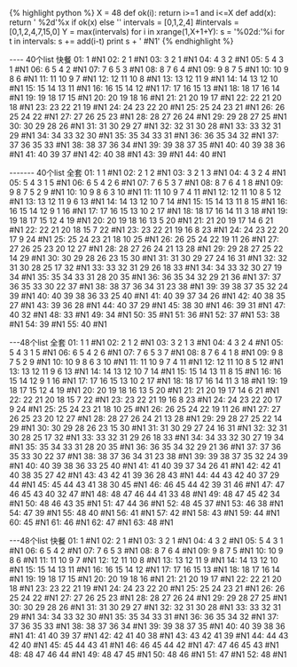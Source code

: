 {% highlight python %}
X = 48
def ok(i):
    return i>=1 and i<=X
def add(x):
    return ' %2d'%x if ok(x) else ''
intervals = [0,1,2,4]
#intervals = [0,1,2,4,7,15,0]
Y = max(intervals)
for i in xrange(1,X+1+Y):
    s =  '%02d:'%i
    for t in intervals:
        s += add(i-t)
    print s + ' #N1'
{% endhighlight %}



---- 40个list 快餐
01:  1 #N1
02:  2  1 #N1
03:  3  2  1 #N1
04:  4  3  2 #N1
05:  5  4  3  1 #N1
06:  6  5  4  2 #N1
07:  7  6  5  3 #N1
08:  8  7  6  4 #N1
09:  9  8  7  5 #N1
10: 10  9  8  6 #N1
11: 11 10  9  7 #N1
12: 12 11 10  8 #N1
13: 13 12 11  9 #N1
14: 14 13 12 10 #N1
15: 15 14 13 11 #N1
16: 16 15 14 12 #N1
17: 17 16 15 13 #N1
18: 18 17 16 14 #N1
19: 19 18 17 15 #N1
20: 20 19 18 16 #N1
21: 21 20 19 17 #N1
22: 22 21 20 18 #N1
23: 23 22 21 19 #N1
24: 24 23 22 20 #N1
25: 25 24 23 21 #N1
26: 26 25 24 22 #N1
27: 27 26 25 23 #N1
28: 28 27 26 24 #N1
29: 29 28 27 25 #N1
30: 30 29 28 26 #N1
31: 31 30 29 27 #N1
32: 32 31 30 28 #N1
33: 33 32 31 29 #N1
34: 34 33 32 30 #N1
35: 35 34 33 31 #N1
36: 36 35 34 32 #N1
37: 37 36 35 33 #N1
38: 38 37 36 34 #N1
39: 39 38 37 35 #N1
40: 40 39 38 36 #N1
41: 40 39 37 #N1
42: 40 38 #N1
43: 39 #N1
44: 40 #N1

------- 40个list 全套
01:  1  1 #N1
02:  2  1  2 #N1
03:  3  2  1  3 #N1
04:  4  3  2  4 #N1
05:  5  4  3  1  5 #N1
06:  6  5  4  2  6 #N1
07:  7  6  5  3  7 #N1
08:  8  7  6  4  1  8 #N1
09:  9  8  7  5  2  9 #N1
10: 10  9  8  6  3 10 #N1
11: 11 10  9  7  4 11 #N1
12: 12 11 10  8  5 12 #N1
13: 13 12 11  9  6 13 #N1
14: 14 13 12 10  7 14 #N1
15: 15 14 13 11  8 15 #N1
16: 16 15 14 12  9  1 16 #N1
17: 17 16 15 13 10  2 17 #N1
18: 18 17 16 14 11  3 18 #N1
19: 19 18 17 15 12  4 19 #N1
20: 20 19 18 16 13  5 20 #N1
21: 21 20 19 17 14  6 21 #N1
22: 22 21 20 18 15  7 22 #N1
23: 23 22 21 19 16  8 23 #N1
24: 24 23 22 20 17  9 24 #N1
25: 25 24 23 21 18 10 25 #N1
26: 26 25 24 22 19 11 26 #N1
27: 27 26 25 23 20 12 27 #N1
28: 28 27 26 24 21 13 28 #N1
29: 29 28 27 25 22 14 29 #N1
30: 30 29 28 26 23 15 30 #N1
31: 31 30 29 27 24 16 31 #N1
32: 32 31 30 28 25 17 32 #N1
33: 33 32 31 29 26 18 33 #N1
34: 34 33 32 30 27 19 34 #N1
35: 35 34 33 31 28 20 35 #N1
36: 36 35 34 32 29 21 36 #N1
37: 37 36 35 33 30 22 37 #N1
38: 38 37 36 34 31 23 38 #N1
39: 39 38 37 35 32 24 39 #N1
40: 40 39 38 36 33 25 40 #N1
41: 40 39 37 34 26 #N1
42: 40 38 35 27 #N1
43: 39 36 28 #N1
44: 40 37 29 #N1
45: 38 30 #N1
46: 39 31 #N1
47: 40 32 #N1
48: 33 #N1
49: 34 #N1
50: 35 #N1
51: 36 #N1
52: 37 #N1
53: 38 #N1
54: 39 #N1
55: 40 #N1

---48个list 全套
01:  1  1 #N1
02:  2  1  2 #N1
03:  3  2  1  3 #N1
04:  4  3  2  4 #N1
05:  5  4  3  1  5 #N1
06:  6  5  4  2  6 #N1
07:  7  6  5  3  7 #N1
08:  8  7  6  4  1  8 #N1
09:  9  8  7  5  2  9 #N1
10: 10  9  8  6  3 10 #N1
11: 11 10  9  7  4 11 #N1
12: 12 11 10  8  5 12 #N1
13: 13 12 11  9  6 13 #N1
14: 14 13 12 10  7 14 #N1
15: 15 14 13 11  8 15 #N1
16: 16 15 14 12  9  1 16 #N1
17: 17 16 15 13 10  2 17 #N1
18: 18 17 16 14 11  3 18 #N1
19: 19 18 17 15 12  4 19 #N1
20: 20 19 18 16 13  5 20 #N1
21: 21 20 19 17 14  6 21 #N1
22: 22 21 20 18 15  7 22 #N1
23: 23 22 21 19 16  8 23 #N1
24: 24 23 22 20 17  9 24 #N1
25: 25 24 23 21 18 10 25 #N1
26: 26 25 24 22 19 11 26 #N1
27: 27 26 25 23 20 12 27 #N1
28: 28 27 26 24 21 13 28 #N1
29: 29 28 27 25 22 14 29 #N1
30: 30 29 28 26 23 15 30 #N1
31: 31 30 29 27 24 16 31 #N1
32: 32 31 30 28 25 17 32 #N1
33: 33 32 31 29 26 18 33 #N1
34: 34 33 32 30 27 19 34 #N1
35: 35 34 33 31 28 20 35 #N1
36: 36 35 34 32 29 21 36 #N1
37: 37 36 35 33 30 22 37 #N1
38: 38 37 36 34 31 23 38 #N1
39: 39 38 37 35 32 24 39 #N1
40: 40 39 38 36 33 25 40 #N1
41: 41 40 39 37 34 26 41 #N1
42: 42 41 40 38 35 27 42 #N1
43: 43 42 41 39 36 28 43 #N1
44: 44 43 42 40 37 29 44 #N1
45: 45 44 43 41 38 30 45 #N1
46: 46 45 44 42 39 31 46 #N1
47: 47 46 45 43 40 32 47 #N1
48: 48 47 46 44 41 33 48 #N1
49: 48 47 45 42 34 #N1
50: 48 46 43 35 #N1
51: 47 44 36 #N1
52: 48 45 37 #N1
53: 46 38 #N1
54: 47 39 #N1
55: 48 40 #N1
56: 41 #N1
57: 42 #N1
58: 43 #N1
59: 44 #N1
60: 45 #N1
61: 46 #N1
62: 47 #N1
63: 48 #N1

---48个list 快餐
01:  1 #N1
02:  2  1 #N1
03:  3  2  1 #N1
04:  4  3  2 #N1
05:  5  4  3  1 #N1
06:  6  5  4  2 #N1
07:  7  6  5  3 #N1
08:  8  7  6  4 #N1
09:  9  8  7  5 #N1
10: 10  9  8  6 #N1
11: 11 10  9  7 #N1
12: 12 11 10  8 #N1
13: 13 12 11  9 #N1
14: 14 13 12 10 #N1
15: 15 14 13 11 #N1
16: 16 15 14 12 #N1
17: 17 16 15 13 #N1
18: 18 17 16 14 #N1
19: 19 18 17 15 #N1
20: 20 19 18 16 #N1
21: 21 20 19 17 #N1
22: 22 21 20 18 #N1
23: 23 22 21 19 #N1
24: 24 23 22 20 #N1
25: 25 24 23 21 #N1
26: 26 25 24 22 #N1
27: 27 26 25 23 #N1
28: 28 27 26 24 #N1
29: 29 28 27 25 #N1
30: 30 29 28 26 #N1
31: 31 30 29 27 #N1
32: 32 31 30 28 #N1
33: 33 32 31 29 #N1
34: 34 33 32 30 #N1
35: 35 34 33 31 #N1
36: 36 35 34 32 #N1
37: 37 36 35 33 #N1
38: 38 37 36 34 #N1
39: 39 38 37 35 #N1
40: 40 39 38 36 #N1
41: 41 40 39 37 #N1
42: 42 41 40 38 #N1
43: 43 42 41 39 #N1
44: 44 43 42 40 #N1
45: 45 44 43 41 #N1
46: 46 45 44 42 #N1
47: 47 46 45 43 #N1
48: 48 47 46 44 #N1
49: 48 47 45 #N1
50: 48 46 #N1
51: 47 #N1
52: 48 #N1
